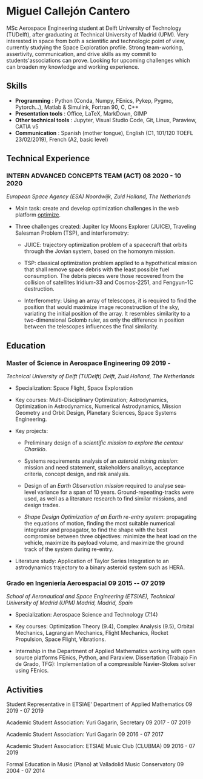 # Miguel Callejón Cantero
MSc Aerospace Engineering student at Delft University of Technology
(TUDelft), after graduating at Technical University of Madrid (UPM).
Very interested in space from both a scientific and technologic point of
view, currently studying the Space Exploration profile. Strong
team-working, assertivity, communication, and drive skills as my commit
to students'associations can prove. Looking for upcoming challenges
which can broaden my knowledge and working experience.

## Skills

 * **Programming**           :    Python (Conda, Numpy, FEnics, Pykep, Pygmo, Pytorch\...), Matlab & Simulink, Fortran 90, C, C++
 * **Presentation tools**     :    Office, LaTeX, MarkDown, GIMP
 * **Other technical tools**  :   Jupyter, Visual Studio Code, Git, Linux, Paraview, CATIA v5
 * **Communication**          :    Spanish (mother tongue), English (C1, 101/120 TOEFL 23/02/2019), French (A2, basic level)


## Technical Experience


### INTERN ADVANCED CONCEPTS TEAM (ACT) 08 2020 - 10 2020


*European Space Agency (ESA) Noordwijk, Zuid Holland, The Netherlands*

-   Main task: create and develop optimization challenges in the web
    platform [optimize](https://optimize.esa.int/).

-   Three challenges created: Jupiter Icy Moons Explorer (JUICE),
    Traveling Salesman Problem (TSP), and interferometry:

    -   JUICE: trajectory optimization problem of a spacecraft that
        orbits through the Jovian system, based on the homonym mission.

    -   TSP: classical optimization problem applied to a hypothetical
        mission that shall remove space debris with the least possible
        fuel consumption. The debris pieces were those recovered from
        the collision of satellites Iridium-33 and Cosmos-2251, and
        Fengyun-1C destruction.

    -   Interferometry: Using an array of telescopes, it is required to
        find the position that would maximize image reconstruction of
        the sky, variating the initial position of the array. It
        resembles similarity to a two-dimensional Golomb ruler, as only
        the difference in position between the telescopes influences the
        final similarity.

## Education


### Master of Science in Aerospace Engineering 09 2019 -

*Technical University of Delft (TUDelft) Delft, Zuid Holland, The
Netherlands*

-   Specialization: Space Flight, Space Exploration

-   Key courses: Multi-Disciplinary Optimization; Astrodynamics,
    Optimization in Astrodynamics, Numerical Astrodynamics, Mission
    Geometry and Orbit Design, Planetary Sciences, Space Systems
    Engineering.

-   Key projects:

    -   Preliminary design of a *scientific mission to explore the
        centaur Chariklo*.

    -   Systems requirements analysis of an *asteroid mining mission*:
        mission and need statement, stakeholders analisys, acceptance
        criteria, concept design, and risk analysis.

    -   Design of an *Earth Observation mission* required to analyse
        sea-level variance for a span of 10 years.
        Ground-repeating-tracks were used, as well as a literature
        research to find similar missions, and design trades.

    -   *Shape Design Optimization of an Earth re-entry system*:
        propagating the equations of motion, finding the most suitable
        numerical integrator and propagator, to find the shape with the
        best compromise between three objectives: minimize the heat load
        on the vehicle, maximize its payload volume, and maximize the
        ground track of the system during re-entry.

-   Literature study: Application of Taylor Series Integration to an
    astrodynamics trajectory to a binary asteroid system such as HERA.

### Grado en Ingeniería Aeroespacial 09 2015 -- 07 2019

*School of Aeronautical and Space Engineering (ETSIAE), Technical
University of Madrid (UPM) Madrid, Madrid, Spain*

-   Specialization: Aerospace Science and Technology (7.14)

-   Key courses: Optimization Theory (9.4), Complex Analysis (9.5),
    Orbital Mechanics, Lagrangian Mechanics, Flight Mechanics, Rocket
    Propulsion, Space Flight, Vibrations.

-   Internship in the Department of Applied Mathematics working with
    open source platforms FEnics, Python, and Paraview. Dissertation
    (Trabajo Fin de Grado, TFG): Implementation of a compressible
    Navier-Stokes solver using FEnics.

## Activities


Student Representative in ETSIAE' Department of Applied Mathematics 09 2019 - 07 2019

Academic Student Association: Yuri Gagarin, Secretary 09 2017 - 07 2019

Academic Student Association: Yuri Gagarin 09 2016 - 07 2017

Academic Student Association: ETSIAE Music Club (CLUBMA) 09 2016 - 07 2019

Formal Education in Music (Piano) at Valladolid Music Conservatory 09 2004 - 07 2014
